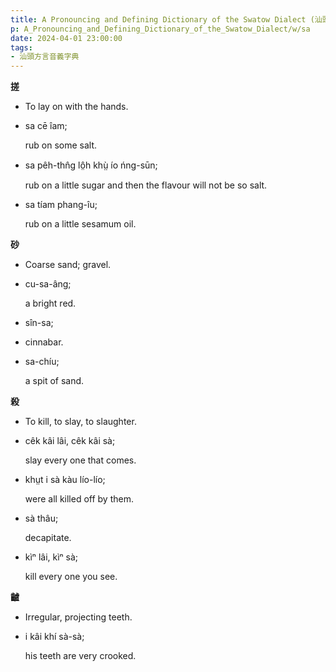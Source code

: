 ```yaml
---
title: A Pronouncing and Defining Dictionary of the Swatow Dialect (汕頭方言音義字典) / sa
p: A_Pronouncing_and_Defining_Dictionary_of_the_Swatow_Dialect/w/sa
date: 2024-04-01 23:00:00
tags: 
- 汕頭方言音義字典
---
```



**搓**
- To lay on with the hands.

- sa cē îam;

  rub on some salt.

- sa pêh-thn̂g lô̤h khṳ̀ ío ńng-sūn;

  rub on a little sugar and then the flavour will not be so salt.

- sa tíam phang-îu;

  rub on a little sesamum oil.

**砂**
- Coarse sand; gravel.

- cu-sa-âng;

  a bright red.

- sîn-sa;

- cinnabar.

- sa-chíu;

  a spit of sand.

**殺**
- To kill, to slay, to slaughter.

- cêk kâi lâi, cêk kâi sà;

  slay every one that comes.

- khṳt i sà kàu lío-lío;

  were all killed off by them.

- sà thâu;

  decapitate.

- kìⁿ lâi, kìⁿ sà;

  kill every one you see.

**䶥**
- Irregular, projecting teeth.

- i kâi khí sà-sà;

  his teeth are very crooked.